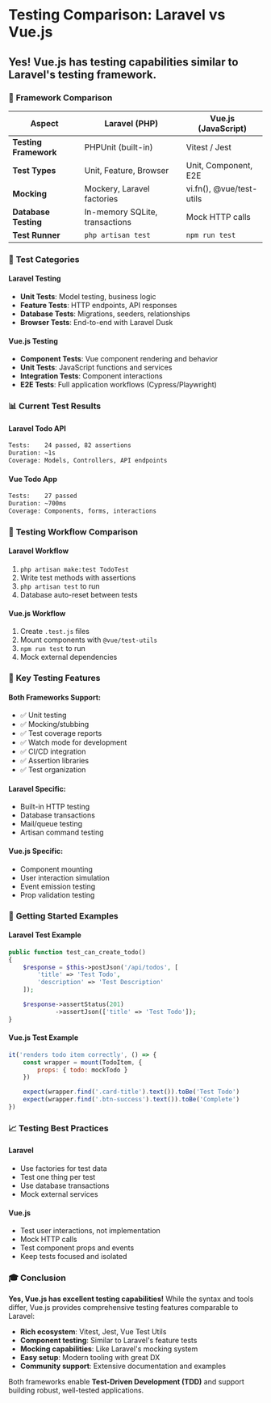 # Testing Comparison: Laravel vs Vue.js

## Yes! Vue.js has testing capabilities similar to Laravel's testing framework.

### 🔧 **Framework Comparison**

| Aspect | Laravel (PHP) | Vue.js (JavaScript) |
|--------|---------------|-------------------|
| **Testing Framework** | PHPUnit (built-in) | Vitest / Jest |
| **Test Types** | Unit, Feature, Browser | Unit, Component, E2E |
| **Mocking** | Mockery, Laravel factories | vi.fn(), @vue/test-utils |
| **Database Testing** | In-memory SQLite, transactions | Mock HTTP calls |
| **Test Runner** | `php artisan test` | `npm run test` |

### 🧪 **Test Categories**

#### **Laravel Testing**
- **Unit Tests**: Model testing, business logic
- **Feature Tests**: HTTP endpoints, API responses
- **Database Tests**: Migrations, seeders, relationships
- **Browser Tests**: End-to-end with Laravel Dusk

#### **Vue.js Testing**
- **Component Tests**: Vue component rendering and behavior
- **Unit Tests**: JavaScript functions and services
- **Integration Tests**: Component interactions
- **E2E Tests**: Full application workflows (Cypress/Playwright)

### 📊 **Current Test Results**

#### **Laravel Todo API**
```bash
Tests:    24 passed, 82 assertions
Duration: ~1s
Coverage: Models, Controllers, API endpoints
```

#### **Vue Todo App**
```bash
Tests:    27 passed
Duration: ~700ms
Coverage: Components, forms, interactions
```

### 🔄 **Testing Workflow Comparison**

#### **Laravel Workflow**
1. `php artisan make:test TodoTest`
2. Write test methods with assertions
3. `php artisan test` to run
4. Database auto-reset between tests

#### **Vue.js Workflow**
1. Create `.test.js` files
2. Mount components with `@vue/test-utils`
3. `npm run test` to run
4. Mock external dependencies

### 🎯 **Key Testing Features**

#### **Both Frameworks Support:**
- ✅ Unit testing
- ✅ Mocking/stubbing
- ✅ Test coverage reports
- ✅ Watch mode for development
- ✅ CI/CD integration
- ✅ Assertion libraries
- ✅ Test organization

#### **Laravel Specific:**
- Built-in HTTP testing
- Database transactions
- Mail/queue testing
- Artisan command testing

#### **Vue.js Specific:**
- Component mounting
- User interaction simulation
- Event emission testing
- Prop validation testing

### 🚀 **Getting Started Examples**

#### **Laravel Test Example**
```php
public function test_can_create_todo()
{
    $response = $this->postJson('/api/todos', [
        'title' => 'Test Todo',
        'description' => 'Test Description'
    ]);

    $response->assertStatus(201)
             ->assertJson(['title' => 'Test Todo']);
}
```

#### **Vue.js Test Example**
```javascript
it('renders todo item correctly', () => {
    const wrapper = mount(TodoItem, {
        props: { todo: mockTodo }
    })

    expect(wrapper.find('.card-title').text()).toBe('Test Todo')
    expect(wrapper.find('.btn-success').text()).toBe('Complete')
})
```

### 📈 **Testing Best Practices**

#### **Laravel**
- Use factories for test data
- Test one thing per test
- Use database transactions
- Mock external services

#### **Vue.js**
- Test user interactions, not implementation
- Mock HTTP calls
- Test component props and events
- Keep tests focused and isolated

### 🎓 **Conclusion**

**Yes, Vue.js has excellent testing capabilities!** While the syntax and tools differ, Vue.js provides comprehensive testing features comparable to Laravel:

- **Rich ecosystem**: Vitest, Jest, Vue Test Utils
- **Component testing**: Similar to Laravel's feature tests
- **Mocking capabilities**: Like Laravel's mocking system
- **Easy setup**: Modern tooling with great DX
- **Community support**: Extensive documentation and examples

Both frameworks enable **Test-Driven Development (TDD)** and support building robust, well-tested applications.
